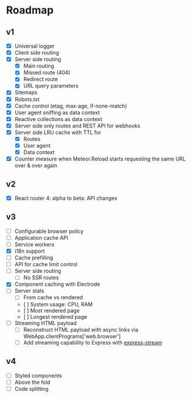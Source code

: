 # Roadmap
## v1
* [X] Universal logger
* [X] Client side routing
* [X] Server side routing
  * [X] Main routing
  * [X] Missed route (404)
  * [X] Redirect route
  * [X] URL query parameters
* [X] Sitemaps
* [X] Robots.txt
* [X] Cache control (etag, max-age, if-none-match)
* [X] User agent sniffing as data context
* [X] Reactive collections as data context
* [X] Server side only routes and REST API for webhooks
* [X] Server side LRU cache with TTL for
  * [X] Routes
  * [X] User agent
  * [X] Data context
* [X] Counter measure when Meteor.Reload starts requesting the same URL over & over again

## v2
* [X] React router 4: alpha to beta: API changes

## v3
* [ ] Configurable browser policy
* [ ] Application cache API
* [ ] Service workers
* [X] i18n support
* [ ] Cache prefilling
* [ ] API for cache limit control
* [ ] Server side routing
  * [ ] No SSR routes
* [X] Component caching with Electrode
* [ ] Server stats
  * [ ] From cache vs rendered
  * [ ] System usage: CPU, RAM
  * [ ] Most rendered page
  * [ ] Longest rendered page
* [ ] Streaming HTML payload
  * [ ] Reconstruct HTML payload with async links via WebApp.clientPrograms['web.browser']
  * [ ] Add streaming capability to Express with [express-stream](https://github.com/jpodwys/express-stream)

## v4
* [ ] Styled components
* [ ] Above the fold
* [ ] Code splitting
